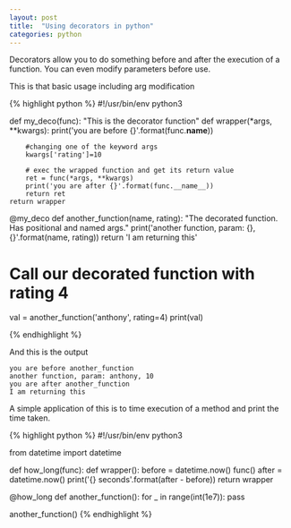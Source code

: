 ```yaml
---
layout: post
title:  "Using decorators in python"
categories: python
---
```


Decorators allow you to do something before and after the execution of a function. You can even modify parameters before use.

This is that basic usage including arg modification

{% highlight python %}
#!/usr/bin/env python3

def my_deco(func):
    "This is the decorator function"
    def wrapper(*args, **kwargs):
        print('you are before {}'.format(func.__name__))

        #changing one of the keyword args
        kwargs['rating']=10

        # exec the wrapped function and get its return value
        ret = func(*args, **kwargs)
        print('you are after {}'.format(func.__name__))
        return ret
    return wrapper

@my_deco
def another_function(name, rating):
    "The decorated function. Has positional and named args."
    print('another function, param: {}, {}'.format(name, rating))
    return 'I am returning this'

# Call our decorated function with rating 4
val = another_function('anthony', rating=4)
print(val)

{% endhighlight %}

And this is the output

```
you are before another_function
another function, param: anthony, 10
you are after another_function
I am returning this
```

A simple application of this is to time execution of a method and print the time taken.

{% highlight python %}
#!/usr/bin/env python3

from datetime import datetime

def how_long(func):
    def wrapper():
        before = datetime.now()
        func()
        after = datetime.now()
        print('{} seconds'.format(after - before))
    return wrapper

@how_long
def another_function():
    for _ in range(int(1e7)):
        pass

another_function()
{% endhighlight %}
